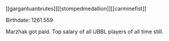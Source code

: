 [[gargantuanbrutes]][[stompedmedallion]][[carminefist]]

Birthdate: 1261.559

Marzhak got paid. Top salary of all UBBL players of all time still.
